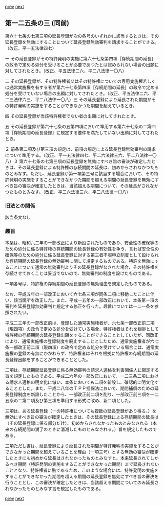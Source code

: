 [prev](/specific/markdowns/特許法/185_Mp-Ch_6-At_125_2.md)
[next](/specific/markdowns/特許法/187_Mp-Ch_6-At_126.md)
## 第一二五条の三 (同前)
第六十七条の七第三項の延長登録が次の各号のいずれかに該当するときは、その延長登録を無効にすることについて延長登録無効審判を請求することができる。（改正、平一五法律四七）

一 その延長登録がその特許発明の実施に第六十七条第四項［存続期間の延長］の政令で定める処分を受けることが必要であつたとは認められない場合の出願に対してされたとき。（改正、平五法律二六、平二八法律一〇八）

二 その延長登録が、その特許権者又はその特許権についての専用実施権若しくは通常実施権を有する者が第六十七条第四項［存続期間の延長］の政令で定める処分を受けていない場合の出願に対してされたとき。（改正、平五法律二六、平二三法律六三、平二八法律一〇八）三 その延長登録により延長された期間がその特許発明の実施をすることができなかつた期間を超えているとき。

四 その延長登録が当該特許権者でない者の出願に対してされたとき。

五 その延長登録が第六十七条の五第四項において準用する第六十七条の二第四項［存続期間の延長登録］に規定する要件を満たしていない出願に対してされたとき。

２ 前条第二項及び第三項の規定は、前項の規定による延長登録無効審判の請求について準用する。（改正、平一五法律四七、平二六法律三六、平二八法律一〇八）３ 第六十七条の七第三項の延長登録を無効にすべき旨の審決が確定したときは、その延長登録による特許権の存続期間の延長は、初めからされなかつたものとみなす。ただし、延長登録が第一項第三号に該当する場合において、その特許発明の実施をすることができなかつた期間を超える期間の延長登録を無効にすべき旨の審決が確定したときは、当該超える期間について、その延長がされなかつたものとみなす。（改正、平二六法律三六、平二八法律一〇八）


### 旧法との関係
該当条文なし

### 趣旨
本条は、昭和六二年の一部改正により新設されたものであり、安全性の確保等のための処分に係る特許権の存続期間の延長登録の有効性を争う、言わば安全性の確保等のための処分に係る延長登録に対する第三者不服申立制度として設けられた存続期間の延長登録の無効審判に関して規定するものである。特許を無効にすることについて通常の無効審判よりその延長登録がなされた場合、その特許権を存続させておくことは妥当でないので、無効審判の制度を設けたものである。

一項各号は、特許権の存続期間の延長登録の無効理由を規定したものである。

なお、平成五年の一部改正において六七条三項が同条二項に移動したことに伴い、該当箇所を改正した。また、平成一五年の一部改正において、本条第一項の審判を延長登録無効審判と規定する修正を行った。趣旨については一二一条を参照されたい。

平成二三年の一部改正前は、登録した通常実施権者が、六七条一部改正前二項（現四項）の政令で定める処分を受けている場合、特許権者はそれを根拠として特許権の存続期間の延長登録出願をすることができることとしていたが、同改正により、通常実施権の登録制度を廃止することとしたため、通常実施権者が六七条一部改正前二項（現四項）の政令で定める処分を受けている場合には、通常実施権の登録の有無にかかわらず、特許権者はそれを根拠に特許権の存続期間の延長登録出願をすることができることとした。

二項は、存続期間延長登録に係る無効審判の請求人適格を利害関係人に限定する旨を規定したものである。平成二六年の一部改正において、一二三条二項における請求人適格の明文化に倣い、本条においても二項を新設し、確認的に明文化することとした。また、平成二八年のＴＰＰ担保法において、期間補償のための延長登録制度を新設したことから、一部改正前二項を削り、一部改正前三項を一二五条の二第二項及び第三項を準用する形式に改め、新二項とした。

三項は、ある延長登録（一の特許権についても複数の延長登録があり得る。）を無効にすべき旨の審決が確定したときは、その延長登録による存続期間の延長は（その延長登録に係る部分だけ）、初めからされなかったものとみなされる（本来の存続期間の満了のときに消滅したものとみなされる。）旨を規定したものである。

三項ただし書は、延長登録により延長された期間が特許発明の実施をすることができなかった期間を超えていることを理由（一項三号）とする無効の審決が確定したときにも初めから延長はされなかったものとみなすと、本来延長されてしかるべき期間（特許発明の実施をすることができなかった期間）まで延長されないこととなり、特許権者に酷であるため、このような場合には、特許発明の実施をすることができなかった期間を超える期間の延長登録を無効にすべき旨の審決を行うこととし、この審決が確定したときは、当該超える期間についてのみ延長されなかったものとみなす旨を規定したものである。


[prev](/specific/markdowns/特許法/185_Mp-Ch_6-At_125_2.md)
[next](/specific/markdowns/特許法/187_Mp-Ch_6-At_126.md)